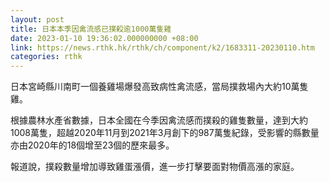 ```yaml
---
layout: post
title: 日本本季因禽流感已撲殺逾1000萬隻雞
date: 2023-01-10 19:36:02.000000000 +08:00
link: https://news.rthk.hk/rthk/ch/component/k2/1683311-20230110.htm
categories: rthk
---
```


日本宮崎縣川南町一個養雞場爆發高致病性禽流感，當局撲救場內大約10萬隻雞。

根據農林水產省數據，日本全國在今季因禽流感而撲殺的雞隻數量，達到大約1008萬隻，超越2020年11月到2021年3月創下的987萬隻紀錄，受影響的縣數量亦由2020年的18個增至23個的歷來最多。

報道說，撲殺數量增加導致雞蛋漲價，進一步打擊要面對物價高漲的家庭。

